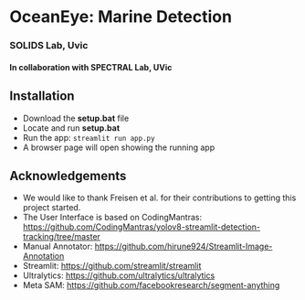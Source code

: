 # OceanEye: Marine Detection
### SOLIDS Lab, Uvic
#### In collaboration with SPECTRAL Lab, UVic

## Installation
 * Download the __setup.bat__ file
 * Locate and run __setup.bat__  
 * Run the app:
 ```streamlit run app.py```
 * A browser page will open showing the running app

## Acknowledgements
* We would like to thank Freisen et al. for their contributions to getting this project started.
* The User Interface is based on CodingMantras: https://github.com/CodingMantras/yolov8-streamlit-detection-tracking/tree/master
* Manual Annotator: https://github.com/hirune924/Streamlit-Image-Annotation
* Streamlit: https://github.com/streamlit/streamlit
* Ultralytics: https://github.com/ultralytics/ultralytics
* Meta SAM: https://github.com/facebookresearch/segment-anything
